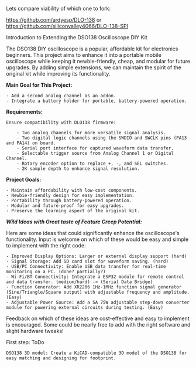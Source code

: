 Lets compare viability of which one to fork:

https://github.com/ardyesp/DLO-138
or
https://github.com/siliconvalley4066/DLO-138-SPI

Introduction to Extending the DSO138 Oscilloscope DIY Kit

The DSO138 DIY oscilloscope is a popular, affordable kit for electronics beginners. This project aims to enhance it into a portable mobile oscilloscope while keeping it newbie-friendly, cheap, and modular for future upgrades. By adding simple extensions, we can maintain the spirit of the original kit while improving its functionality.

**Main Goal for This Project:**

    - Add a second analog channel as an addon.
    - Integrate a battery holder for portable, battery-powered operation.

**Requirements:**

    Ensure compatibility with DLO138 firmware:

        - Two analog channels for more versatile signal analysis.
        - Two digital logic channels using the SWDIO and SWCLK pins (PA13 and PA14) on board.
        - Serial port interface for captured waveform data transfer.
        - Selectable trigger source from Analog Channel 1 or Digital Channel.
        - Rotary encoder option to replace +, -, and SEL switches.
        - 2K sample depth to enhance signal resolution.

**Project Goals:**

    - Maintain affordability with low-cost components.
    - Newbie-friendly design for easy implementation.
    - Portability through battery-powered operation.
    - Modular and future-proof for easy upgrades.
    - Preserve the learning aspect of the original kit.

**_Wild Ideas with Great taste of Feature Creep Potential:_**

Here are some ideas that could significantly enhance the oscilloscope's functionality. Input is welcome on which of these would be easy and simple to implement with the right code:

    - Improved Display Options: Larger or external display support (hard)
    - Signal Storage: Add SD card slot for waveform saving. (hard)
    - USB/PC Connectivity: Enable USB data transfer for real-time monitoring on a PC. (done? partially?)
    - Wi-Fi/BT Connectivity: Integrate a ESP32 module for remote control and data transfer. (medium/hard) -> (Serial Data Bridge)
    - Function Generator: Add XR2206 1Hz-1MHz function signal generator (Sine/Triangle/Square output) with adjustable frequency and amplitude. (Easy)
    - Adjustable Power Source: Add a 5A 75W adjustable step-down converter module for powering external circuits during testing. (Easy)

Feedback on which of these ideas are cost-effective and easy to implement is encouraged. Some could be nearly free to add with the right software and slight hardware tweaks!

First step: ToDo

    DSO138 3D model: Create a KiCAD-compatible 3D model of the DSO138 for easy matching and designing for footprint.

